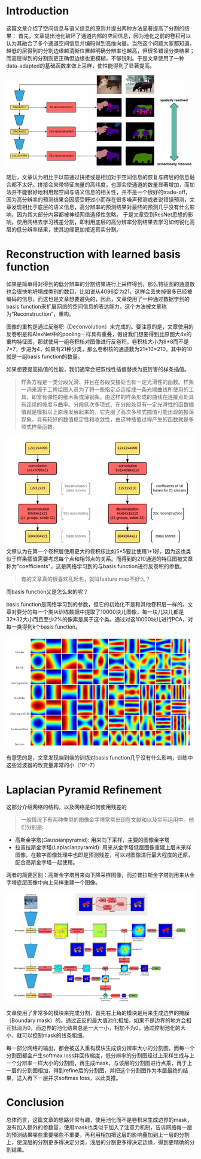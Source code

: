 # Introduction

这篇文章介绍了空间信息与语义信息的原则并提出两种方法显著提高了分割的结果：
首先，文章提出池化破坏了通道内部的空间信息，因为池化之前的卷积可以认为其融合了多个通道空间信息并编码得到高维向量。当然这个问题大家都知道。越低的层得到的分割边缘越清晰位置越明确分辨率也越高，但很多错误分类结果；而高层得到的分割则更正确但边缘也更模糊，不够锐利。于是文章使用了一种data-adapted的基础函数来做上采样，使性能得到了显著提高。

![68083498.png](https://github.com/zym1119/blog/blob/master/Laplacian%20Pyramid%20Reconstruction%20and%20Refinement%20for%20Semantic%20Segmentation_files/68083498.png)

随后，文章认为相比于以前通过拼接或是相加对于空间信息的恢复与跨层的信息融合都不太好。拼接会来带特征向量的高纬度，也即会使通道的数量显著增加，而加法并不能很好地利用起空间与语义信息的相关性，并不是一个很好的trade-off，因为高分辨率的预测结果会因感受野过小而存在很多噪声预测或者说错误预测，文章发现相比于底层的语义信息，高分辨率的预测结果对最终的预测几乎没有什么影响，因为其大部分内容都被神经网络选择性忽略。
于是文章受到ResNet思想的影响，使用网络去学习残差分割，即利用底层的高分辨率分割结果去学习如何锐化高层的低分辨率结果，使其边缘更加接近真实分割。

# Reconstruction with learned basis function

如果是简单得对得到的低分辨率的分割结果进行上采样得到，那么特征图的通道数也会很快地坍塌成类别的数目，比如说从4096变为21，这样会丢失掉很多已经被编码的信息，而这也是文章想要避免的，因此，文章使用了一种通过数据学到的basis function来扩展网络的空间信息的表达能力，这个方法被文章称为“Reconstruction”，重构。

图像的重构是通过反卷积（Deconvolution）来完成的。要注意的是，文章使用的反卷积是和AlexNet中的pooling一样具有重叠，假设我们想要得到比原图大4x的重构特征图，那就使用一组卷积核对图像进行反卷积，卷积核大小为8\*8而不是7\*7，步进为4，如果有21种分类，那么卷积核的通道数为21\*10=210，其中的10就是一组basis function的数量。

如果想要提高插值的性能，我们通常会把双线性插值替换为更厉害的样条插值。

>样条方程是一类分段光滑、并且在各段交接处也有一定光滑性的函数。样条一词来源于工程绘图人员为了将一些指定点连接成一条光顺曲线所使用的工具，即富有弹性的细木条或薄钢条。由这样的样条形成的曲线在连接点处具有连续的坡度与曲率。分段低次多项式、在分段处具有一定光滑性的函数插值就是模拟以上原理发展起来的，它克服了高次多项式插值可能出现的振荡现象，具有较好的数值稳定性和收敛性，由这种插值过程产生的函数就是多项式样条函数。

![70091506.png](https://github.com/zym1119/blog/blob/master/Laplacian%20Pyramid%20Reconstruction%20and%20Refinement%20for%20Semantic%20Segmentation_files/70091506.png)
文章认为在第一个卷积层使用更大的卷积核比如5\*5要比使用1\*1好，因为这也类似于样条插值需要考虑每个点和相邻点的关系。而得到的210通道的特征图被文章称为"coefficients"，这是网络学习到的与basis function进行反卷积的参数。
>有的文章真的很喜欢乱起名，就叫feature map不好么？

而basis function又是怎么来的呢？

basis function是网络学习到的参数，但它的初始化不是和其他卷积层一样的。文章对要分的每一个类从训练数据中提取了10000块儿图像，每一块儿块儿都是32\*32大小而且至少2%的像素是属于这个类。通过对这10000块儿进行PCA，对每一类得到k个basis function。

![70800131.png](https://github.com/zym1119/blog/blob/master/Laplacian%20Pyramid%20Reconstruction%20and%20Refinement%20for%20Semantic%20Segmentation_files/70800131.png)

有意思的是，文章发现端到端的训练对basis function几乎没有什么影响，训练中这些滤波器的改变量非常的小（10^-7）

# Laplacian Pyramid Refinement

这部分介绍网络的结构，以及网络是如何使用残差的

>一般情况下有两种类型的图像金字塔常常出现在文献和以及实际运用中。他们分别是:
* 高斯金字塔(Gaussianpyramid): 用来向下采样，主要的图像金字塔
* 拉普拉斯金字塔(Laplacianpyramid): 用来从金字塔低层图像重建上层未采样图像，在数字图像处理中也即是预测残差，可以对图像进行最大程度的还原，配合高斯金字塔一起使用。

两者的简要区别：高斯金字塔用来向下降采样图像，而拉普拉斯金字塔则用来从金字塔底层图像中向上采样重建一个图像。

![71131748.png](https://github.com/zym1119/blog/blob/master/Laplacian%20Pyramid%20Reconstruction%20and%20Refinement%20for%20Semantic%20Segmentation_files/71131748.png)

文章使用了非常多的模块来完成分割，首先右上角的模块是用来生成边界的掩膜（Boundary mask）的。通过正反的最大值池化相加，如果不是边界的地方会相互抵消为0，而边界的池化结果总是一大一小，相加不为0，通过控制池化的大小，就可以控制mask的线条粗细。

每一部分网络的输出，都会被送入重构模块生成该分辨率大小的分割图，而每一个分割图都会产生softmax loss并回传梯度，低分辨率的分割图经过上采样生成与上一个分辨率一样大小的分割图，再生成mask，与该层的分割图进行点乘，再于上一层的分割图相加，得到refine后的分割图，并把这个分割图作为本层最终的结果，送入再下一层并求softmax loss，以此类推。

# Conclusion

总体而言，这篇文章的思路非常有趣，使用池化而不是卷积来生成边界的mask，没有加入额外的参数量，使用mask也类似于加入了注意力机制，告诉网络每一层的预测结果哪些重要哪些不重要，再利用相加把这层的影响叠加到上一层的分割上，使深层的分割更多得决定分类，浅层的分割更多得决定边缘，得到更精确的分割结果。
